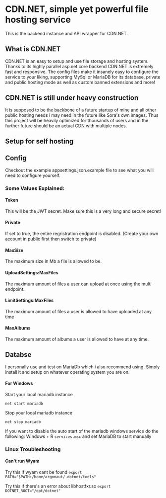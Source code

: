 # CDN.NET, simple yet powerful file hosting service

This is the backend instance and API wrapper for CDN.NET.

## What is CDN.NET

CDN.NET is an easy to setup and use file storage and hosting system. Thanks to its highly parallel asp.net core backend CDN.NET is extremely fast and responsive. The config files make it insanely easy to configure the service to your liking, supporting MySql or MariaDB for its database, private and public hosting mode as well as custom banned extensions and more!

## CDN.NET is still under heavy construction
It is supposed to be the backbone of a future startup of mine and all other public hosting needs i may need in the future like Sora's own images. Thus this project will be heavily optimized for thousands of users and in the further future should be an actual CDN with multiple nodes.

## Setup for self hosting
## Config
Checkout the example appsettings.json.example file to see what you will need to configure yourself. 

### Some Values Explained:
#### Token
This will be the JWT secret. Make sure this is a very long and secure secret!
#### Private
If set to true, the entire regristration endpoint is disabled. (Create your own account in public first then switch to private)
#### MaxSize
The maximum size in Mb a file is allowed to be.
#### UploadSettings:MaxFiles
The maximum amount of files a user can upload at once using the multi endpoint.
#### LimitSettings:MaxFiles
The maximum amount of files a user is allowed to have uploaded at any time
#### MaxAlbums
The maximum amount of albums a user is allowed to have at any time.

## Databse

I personally use and test on MariaDb which i also recommend using. Simply install it and setup on whatever operating system you are on. 

#### For Windows

Start your local mariadb instance
```
net start mariadb
```

Stop your local mariadb instance
```
net stop mariadb
```
If you want to disable the auto start of the mariadb windows service do the following:
Windows + R `services.msc` and set MariaDB to start manually

### Linux Troubleshooting

#### Can't run Wyam

Try this if wyam cant be found
`export PATH="$PATH:/home/argonaut/.dotnet/tools"`

Try this if there's an error about libhostfxr.so
`export DOTNET_ROOT="/opt/dotnet"`